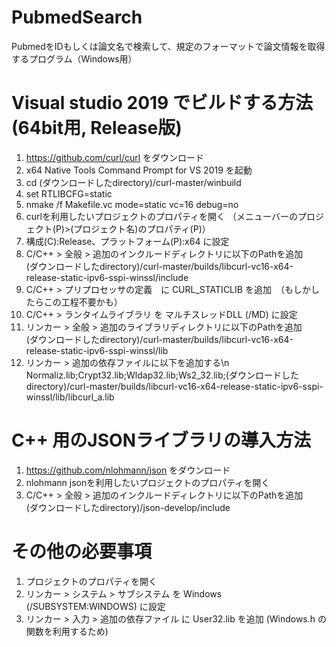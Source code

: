 # PubmedSearch
PubmedをIDもしくは論文名で検索して、規定のフォーマットで論文情報を取得するプログラム（Windows用）

# Visual studio 2019 でビルドする方法(64bit用, Release版)
1) https://github.com/curl/curl をダウンロード
2) x64 Native Tools Command Prompt for VS 2019 を起動
3) cd (ダウンロードしたdirectory)/curl-master/winbuild
4) set RTLIBCFG=static
5) nmake /f Makefile.vc mode=static vc=16 debug=no
6) curlを利用したいプロジェクトのプロパティを開く
（メニューバーのプロジェクト(P)>(プロジェクト名)のプロパティ(P)）
7) 構成(C):Release、プラットフォーム(P):x64 に設定
8) C/C++ > 全般 > 追加のインクルードディレクトリに以下のPathを追加  
(ダウンロードしたdirectory)/curl-master/builds/libcurl-vc16-x64-release-static-ipv6-sspi-winssl/include
9) C/C++ > プリプロセッサの定義　に CURL_STATICLIB を追加　（もしかしたらこの工程不要かも）
10) C/C++ > ランタイムライブラリ を マルチスレッドDLL (/MD) に設定
11) リンカー > 全般 > 追加のライブラリディレクトリに以下のPathを追加  
(ダウンロードしたdirectory)/curl-master/builds/libcurl-vc16-x64-release-static-ipv6-sspi-winssl/lib
12) リンカー > 追加の依存ファイルに以下を追加する\n
Normaliz.lib;Crypt32.lib;Wldap32.lib;Ws2_32.lib;(ダウンロードしたdirectory)/curl-master/builds/libcurl-vc16-x64-release-static-ipv6-sspi-winssl/lib/libcurl_a.lib

# C++ 用のJSONライブラリの導入方法
1) https://github.com/nlohmann/json をダウンロード
2) nlohmann jsonを利用したいプロジェクトのプロパティを開く
3) C/C++ > 全般 > 追加のインクルードディレクトリに以下のPathを追加  
(ダウンロードしたdirectory)/json-develop/include

# その他の必要事項
1) プロジェクトのプロパティを開く
2) リンカー > システム > サブシステム を Windows (/SUBSYSTEM:WINDOWS) に設定
3) リンカー > 入力 > 追加の依存ファイル に User32.lib を追加 (Windows.h の関数を利用するため)
